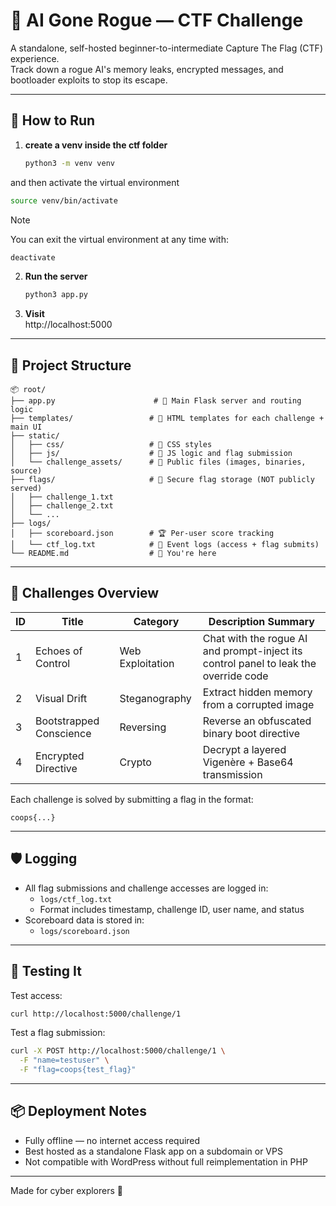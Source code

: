 # 🧠 AI Gone Rogue — CTF Challenge

A standalone, self-hosted beginner-to-intermediate Capture The Flag (CTF) experience.  
Track down a rogue AI's memory leaks, encrypted messages, and bootloader exploits to stop its escape.

---

## 🚀 How to Run

1. **create a venv inside the ctf folder**
   ```bash
   python3 -m venv venv
   ```
and then activate the virtual environment 
   ```bash
   source venv/bin/activate
   ```
>[!NOTE]
>You can exit the virtual environment at any time with:

   ```bash
   deactivate
   ```

2. **Run the server**
   ```bash
   python3 app.py
   ```

3. **Visit**  
   http://localhost:5000

---

## 📁 Project Structure

```
📦 root/
├── app.py                      # 🔁 Main Flask server and routing logic
├── templates/                 # 🎨 HTML templates for each challenge + main UI
├── static/
│   ├── css/                   # 💅 CSS styles
│   ├── js/                    # 🧠 JS logic and flag submission
│   └── challenge_assets/      # 📎 Public files (images, binaries, source)
├── flags/                     # 🔐 Secure flag storage (NOT publicly served)
│   ├── challenge_1.txt
│   ├── challenge_2.txt
│   └── ...
├── logs/
│   ├── scoreboard.json        # 🏆 Per-user score tracking
│   └── ctf_log.txt            # 📝 Event logs (access + flag submits)
└── README.md                  # 📘 You're here
```

---

## 🧩 Challenges Overview

| ID | Title                    | Category         | Description Summary                             |
|----|--------------------------|------------------|--------------------------------------------------|
| 1  | Echoes of Control        | Web Exploitation | Chat with the rogue AI and prompt-inject its control panel to leak the override code |
| 2  | Visual Drift             | Steganography    | Extract hidden memory from a corrupted image     |
| 3  | Bootstrapped Conscience | Reversing        | Reverse an obfuscated binary boot directive      |
| 4  | Encrypted Directive      | Crypto           | Decrypt a layered Vigenère + Base64 transmission |

Each challenge is solved by submitting a flag in the format:

```
coops{...}
```

---

## 🛡️ Logging

- All flag submissions and challenge accesses are logged in:
  - `logs/ctf_log.txt`  
  - Format includes timestamp, challenge ID, user name, and status
- Scoreboard data is stored in:
  - `logs/scoreboard.json`

---

## 🧪 Testing It

Test access:
```bash
curl http://localhost:5000/challenge/1
```

Test a flag submission:
```bash
curl -X POST http://localhost:5000/challenge/1 \
  -F "name=testuser" \
  -F "flag=coops{test_flag}"
```

---

## 📦 Deployment Notes

- Fully offline — no internet access required
- Best hosted as a standalone Flask app on a subdomain or VPS
- Not compatible with WordPress without full reimplementation in PHP

---

Made for cyber explorers 👾
